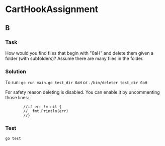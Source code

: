 # CartHookAssignment

## B

### Task
How would you find files that begin with "0aH" and delete them given a folder (with subfolders)? Assume there are many files in the folder.

### Solution
To run: `go run main.go test_dir 0aH` or `./bin/deleter test_dir 0aH`

For safety reason deleting is disabled. You can enable it by uncommenting those lines:
```		//err := os.Remove(path)
   		//if err != nil {
   		//	fmt.Println(err)
   		//}
```
### Test
`go test`